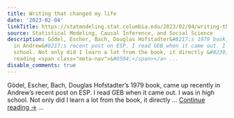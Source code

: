 ```yaml
---
title: Writing that changed my life
date: '2023-02-04'
linkTitle: https://statmodeling.stat.columbia.edu/2023/02/04/writing-that-changed-my-life/
source: Statistical Modeling, Causal Inference, and Social Science
description: Gödel, Escher, Bach, Douglas Hofstadter&#8217;s 1979 book, came up recently
  in Andrew&#8217;s recent post on ESP. I read GEB when it came out. I was in high
  school. Not only did I learn a lot from the book, it directly &#8230; <a href="https://statmodeling.stat.columbia.edu/2023/02/04/writing-that-changed-my-life/">Continue
  reading <span class="meta-nav">&#8594;</span></a> ...
disable_comments: true
---
```

Gödel, Escher, Bach, Douglas Hofstadter&#8217;s 1979 book, came up recently in Andrew&#8217;s recent post on ESP. I read GEB when it came out. I was in high school. Not only did I learn a lot from the book, it directly &#8230; <a href="https://statmodeling.stat.columbia.edu/2023/02/04/writing-that-changed-my-life/">Continue reading <span class="meta-nav">&#8594;</span></a> ...